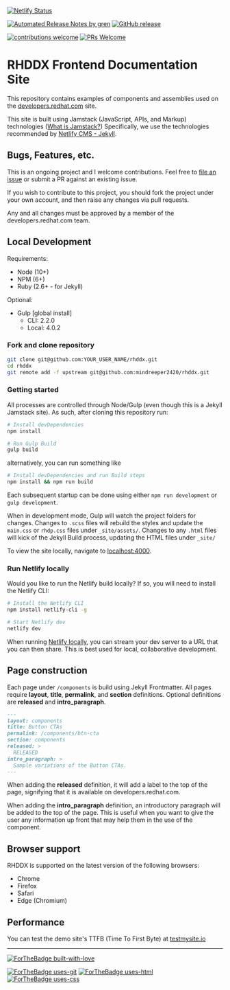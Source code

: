 [![Netlify Status](https://api.netlify.com/api/v1/badges/eadda60c-6780-4720-869d-ea925937a7e2/deploy-status)](https://app.netlify.com/sites/rhddx/deploys)

[![Automated Release Notes by gren](https://img.shields.io/badge/%F0%9F%A4%96-release%20notes-00B2EE.svg)](https://github.com/mindreeper2420/rhddx/blob/master/CHANGELOG.md)
[![GitHub release](https://img.shields.io/github/release/Naereen/StrapDown.js.svg)](https://github.com/mindreeper2420/rhddx/releases)

[![contributions welcome](https://img.shields.io/badge/contributions-welcome-brightgreen.svg?style=flat)](https://github.com/mindreeper2420/rhddx/issues)
[![PRs Welcome](https://img.shields.io/badge/PRs-welcome-brightgreen.svg?style=flat-square)](https://github.com/mindreeper2420/rhddx/compare)

# RHDDX Frontend Documentation Site
This repository contains examples of components and assemblies used on the [developers.redhat.com](https://developers.redhat.com) site.

This site is built using Jamstack (JavaScript, APIs, and Markup) technologies ([What is Jamstack?](https://jamstack.org/)) Specifically, we use the technologies recommended by [Netlify CMS - Jekyll](https://www.netlifycms.org/docs/jekyll/).

## Bugs, Features, etc.

This is an ongoing project and I welcome contributions. Feel free to [file an issue](https://github.com/mindreeper2420/rhddx/issues/new) or submit a PR against an existing issue.

If you wish to contribute to this project, you should fork the project under your own account, and then raise any changes via pull requests.

Any and all changes must be approved by a member of the developers.redhat.com team.

## Local Development

Requirements:
 - Node (10+)
 - NPM (6+)
 - Ruby (2.6+ - for Jekyll)

Optional:
 - Gulp [global install]
   - CLI: 2.2.0
   - Local: 4.0.2

### Fork and clone repository
```bash
git clone git@github.com:YOUR_USER_NAME/rhddx.git
cd rhddx
git remote add -f upstream git@github.com:mindreeper2420/rhddx.git
```

### Getting started

All processes are controlled through Node/Gulp (even though this is a Jekyll Jamstack site). As such, after cloning this repository run:

```bash
# Install devDependencies
npm install

# Run Gulp Build
gulp build
```
alternatively, you can run something like
```bash
# Install devDependencies and run Build steps
npm install && npm run build
```

Each subsequent startup can be done using either `npm run development` or `gulp development`.

When in development mode, Gulp will watch the project folders for changes. Changes to `.scss` files will rebuild the styles and update the `main.css` or `rhdp.css` files under `_site/assets/`. Changes to any `.html` files will kick of the Jekyll Build process, updating the HTML files under `_site/`

To view the site locally, navigate to [localhost:4000](http://localhost:4000/).

### Run Netlify locally

Would you like to run the Netlify build locally? If so, you will need to install the Netlify CLI:

```bash
# Install the Netlify CLI
npm install netlify-cli -g

# Start Netlify dev
netlify dev
```

When running [Netlify locally](https://www.netlify.com/products/dev/), you can stream your dev server to a URL that you can then share. This is best used for local, collaborative development.

## Page construction

Each page under `/components` is build using Jekyll Frontmatter. All pages require **layout**, **title**, **permalink**, and **section** definitions. Optional definitions are **released** and **intro_paragraph**.

```markdown
---
layout: components
title: Button CTAs
permalink: /components/btn-cta
section: components
released: >
  RELEASED
intro_paragraph: >
  Sample variations of the Button CTAs.
---
```

When adding the **released** definition, it will add a label to the top of the page, signifying that it is available on developers.redhat.com.

When adding the **intro_paragraph** definition, an introductory paragraph will be added to the top of the page. This is useful when you want to give the user any information up front that may help them in the use of the component.

## Browser support

RHDDX is supported on the latest version of the following browsers:

 - Chrome
 - Firefox
 - Safari
 - Edge (Chromium)

## Performance

You can test the demo site's TTFB (Time To First Byte) at [testmysite.io](https://testmysite.io/5b50abe51f12b74b81dd5442/rhddx.netlify.com)

----

[![ForTheBadge built-with-love](http://ForTheBadge.com/images/badges/built-with-love.svg)](https://GitHub.com/mindreeper2420/)

[![ForTheBadge uses-git](http://ForTheBadge.com/images/badges/uses-git.svg)](https://github.com/topics/git)
[![ForTheBadge uses-html](http://ForTheBadge.com/images/badges/uses-html.svg)](https://github.com/topics/html)
[![ForTheBadge uses-css](http://ForTheBadge.com/images/badges/uses-css.svg)](https://github.com/topics/css)
